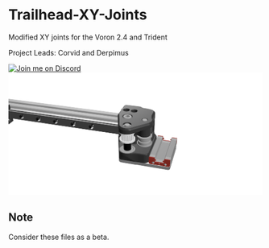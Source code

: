 # Trailhead-XY-Joints
Modified XY joints for the Voron 2.4 and Trident

Project Leads: Corvid and Derpimus

[![Join me on Discord](https://discord.com/api/guilds/1029426383614648421/widget.png?style=banner2)](https://discord.gg/armchairengineeringsux)
![Render](./images/1515_Trailhead_6mm-plate.png)
## Note
Consider these files as a beta.

